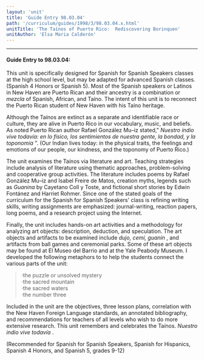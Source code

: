 ```yaml
---
layout: 'unit'
title: 'Guide Entry 98.03.04'
path: '/curriculum/guides/1998/3/98.03.04.x.html'
unitTitle: 'The Taínos of Puerto Rico:  Rediscovering Borinquen'
unitAuthor: 'Elsa Maria Calderón'
---
```


<body>
<hr/>
 <h4>
  Guide Entry to 98.03.04:
 </h4>
 This unit is specifically designed for Spanish for Spanish Speakers classes at the high school level, but may be adapted for advanced Spanish classes. (Spanish 4 Honors or Spanish 5). Most of the Spanish speakers or Latinos in New Haven are Puerto Rican and their ancestry is a combination or
 <i>
  mezcla
 </i>
 of Spanish, African, and Taíno. The intent of this unit is to reconnect the Puerto Rican student of New Haven with his Taíno heritage.
 <p>
  Although the Taínos are extinct as a separate and identifiable race or culture, they are alive in Puerto Rico in our vocabulary, music, and beliefs. As noted Puerto Rican author Rafael González Mu–iz stated,"
  <i>
   Nuestro indio vive todavía: en lo físico, los sentimientos de nuestra gente, la bondad, y la toponomía
  </i>
  ".  (Our Indian lives today: in the physical traits, the feelings and emotions of our people, our kindness, and the toponomy of Puerto Rico.)
 </p>
 <p>
  The unit examines the Taínos via literature and art. Teaching strategies include analysis of literature using  thematic approaches, problem-solving and  cooperative group activities. The literature includes poems by Rafael González Mu–iz and Isabel Freire de Matos, creation myths, legends such as
  <i>
   Guanina
  </i>
  by Cayetano Coll y Toste, and fictional short stories by Edwin Fontánez and Harriet Rohmer.  Since one of the stated goals of the curriculum for the Spanish for Spanish Speakers' class is refining  writing skills, writing assignments are emphasized: journal-writing, reaction papers, long poems, and a research project using the Internet.
 </p>
 <p>
  Finally, the unit includes hands-on art activities and a methodology for analyzing art objects: description, deduction, and speculation. The art objects and artifacts to be examined include
  <i>
   dujo, cemí, guanín
  </i>
  , and artifacts from ball games and ceremonial parks. Some of these art objects may be found at El Museo del Barrio and at the Yale Peabody Museum. I developed the following metaphors to to help the students connect the various parts of the unit:
 </p>
<blockquote>
  <dl>
   <dt>
    ·the puzzle or unsolved mystery
    <dt>
     ·the sacred mountain
     <dt>
      ·the sacred waters
      <dt>
       ·the number three
      </dt>
     </dt>
    </dt>
   </dt>
  </dl>
 </blockquote>
 Included in the unit are the objectives, three lesson plans, correlation with the New Haven Foreign Language standards, an annotated bibliography,  and recommendations for teachers of all levels who wish to do more extensive research. This unit remembers and celebrates the Taínos.
 <i>
  Nuestro indio vive todavía
 </i>
 .
 <p>
  (Recommended for Spanish for Spanish Speakers, Spanish for Hispanics, Spanish 4 Honors, and Spanish 5, grades 9-12)
 </p>

</body>
